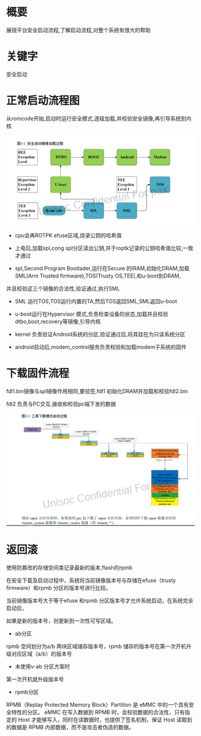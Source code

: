 # 概要

展锐平台安全启动流程,了解启动流程,对整个系统有很大的帮助

# 关键字

安全启动

# 正常启动流程图

从romcode开始,启动时运行安全模式,逐级加载,并校验安全镜像,再引导系统到内核

![0002_0001](images/0002_0001.png)

* cpu会再ROTPK efuse区域,烧录公钥的哈希值

* 上电后,加载spl,cong spl分区读出公钥,并于roptk记录的公钥哈希值比较,一致才通过

* spl,Second Program Bootlader,运行在Secure 的IRAM,初始化DRAM,加载SML(Arm Trusted firmware),TOS(Trusty OS,TEE),和u-boot到DRAM,

并且校验这三个镜像的合法性,验证通过,执行SML

* SML 运行TOS,TOS运行内置的TA,然后TOS返回SML,SML返回u-boot

* u-boot运行在Hypervisor 模式,负责检查设备的状态,加载并且校验dtbo,boot,recovery等镜像,引导内核

* kernel 负责验证Android系统的分区,验证通过后,将其挂在为只读系统分区

* android启动后,modem_control服务负责校验和加载modem子系统的固件

# 下载固件流程

fdl1.bin镜像与spl镜像作用相同,要验签,fdl1 初始化DRAM并加载和校验fdl2.bin

fdl2 负责与PC交互,接收和检验pc端下发的数据

![0002_0002](images/0002_0002.png)

# 返回滚

使用防篡改的存储空间类记录最新的版本,flash的rpmb

在安全下载及启动过程中，系统将当前镜像版本号与存储在efuse（trusty firmware）和rpmb 分区的版本号进行比较。

当前镜像版本号大于等于efuse 和rpmb 分区版本号才允许系统启动，在系统完全启动后，

如果是新的版本号，则更新到一次性可写区域。

* ab分区

rpmb 空间划分为a/b 两块区域储存版本号，rpmb 储存的版本号在第一次开机升级对应区域（a/b）的版本号

* 未使用v-ab 分区方案时

第一次开机就升级版本号

* rpmb分区

RPMB（Replay Protected Memory Block）Partition 是 eMMC 中的一个具有安全特性的分区。
eMMC 在写入数据到 RPMB 时，会校验数据的合法性，只有指定的 Host 才能够写入，同时在读数据时，也提供了签名机制，保证 Host 读取到的数据是 RPMB 内部数据，而不是攻击者伪造的数据。


